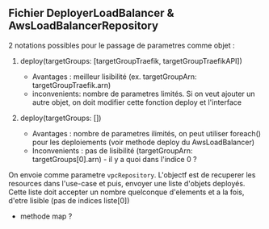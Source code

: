## Fichier DeployerLoadBalancer & AwsLoadBalancerRepository

2 notations possibles pour le passage de parametres comme objet :

1. deploy(targetGroups: [targetGroupTraefik, targetGroupTraefikAPI])
    - Avantages : meilleur lisibilité (ex. targetGroupArn: targetGroupTraefik.arn)
    - inconvenients: nombre de parametres limités. Si on veut ajouter un autre objet, on doit modifier cette fonction deploy et l'interface

2. deploy(targetGroups: [])
    - Avantages : nombre de parametres ilimités, on peut utiliser foreach() pour les deploiements (voir methode deploy du AwsLoadBalancer)
    - Inconvenients : pas de lisibilité (targetGroupArn: targetGroups[0].arn) - il y a quoi dans l'indice 0 ?

On envoie comme parametre `vpcRepository`. L'objectf est de recuperer les resources dans l'use-case et puis, envoyer une liste d'objets deployés. Cette liste doit accepter un nombre quelconque d'elements et a la fois, d'etre lisible (pas de indices liste[0])
- methode map ?